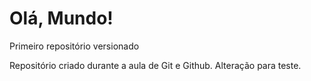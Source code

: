 # Olá, Mundo!
 Primeiro repositório versionado

 Repositório criado durante a aula de Git e Github.
 Alteração para teste.
